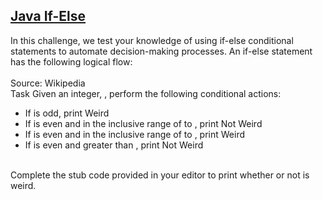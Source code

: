 ## **[Java If-Else](https://www.hackerrank.com/challenges/java-if-else)** 
In this challenge, we test your knowledge of using if-else conditional statements to automate decision-making processes. An if-else statement has the following logical flow:<br><br>Source: Wikipedia<br>Task
Given an integer, , perform the following conditional actions:<br><ul><li>If is odd, print Weird</li><li>If is even and in the inclusive range of to , print Not Weird</li><li>If is even and in the inclusive range of to , print Weird</li><li>If is even and greater than , print Not Weird</li></ul><br>Complete the stub code provided in your editor to print whether or not is weird.<br>